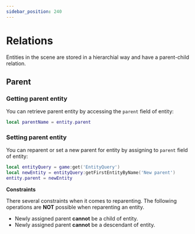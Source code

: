 ```yaml
---
sidebar_position: 240
---
```


# Relations

Entities in the scene are stored in a hierarchial way and have a parent-child relation.

## Parent

### Getting parent entity

You can retrieve parent entity by accessing the `parent` field of entity:

```lua
local parentName = entity.parent
```

### Setting parent entity

You can reparent or set a new parent for entity by assigning to `parent` field of entity:

```lua
local entityQuery = game:get('EntityQuery')
local newEntity = entityQuery:getFirstEntityByName('New parent')
entity.parent = newEntity
```

**Constraints**

There several constraints when it comes to reparenting. The following operations are **NOT** possible when reparenting an entity.

- Newly assigned parent **cannot** be a child of entity.
- Newly assigned parent **cannot** be a descendant of entity.
 